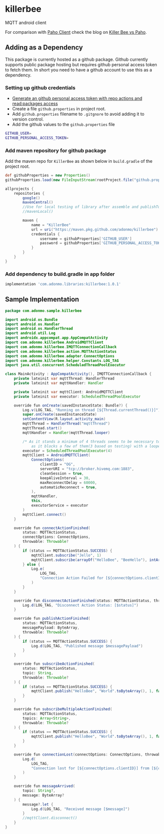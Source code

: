 # killerbee
MQTT android client

For comparison with [Paho Client](https://github.com/eclipse/paho.mqtt.android) check the blog on [Killer Bee vs Paho](https://medium.com/adonmo-tech/killer-bee-3d88ef82d1de).

## Adding as a Dependency
This package is currently hosted as a github package. Github currently supports public package hosting but requires github personal access token to fetch them.
In short you need to have a github account to use this as a dependency.

### Setting up github credentials
* [Generate an github personal access token with repo actions and read:packages access](https://docs.github.com/en/github/authenticating-to-github/keeping-your-account-and-data-secure/creating-a-personal-access-token) 
* Create a file `github.properties` in project root. 
* Add `github.properties` filename to `.gitgnore` to avoid adding it to version control.
* Add the github values to the `github.properties` file
```bash
GITHUB_USER=
GITHUB_PERSONAL_ACCESS_TOKEN=
```

### Add maven repository for github package

Add the maven repo for `KillerBee` as shown below in `build.gradle` of the project root.
```groovy
def githubProperties = new Properties()
githubProperties.load(new FileInputStream(rootProject.file("github.properties")))

allprojects {
    repositories {
        google()
        mavenCentral()
        //Use for local testing of library after assemble and publishToMavenLocal
        //mavenLocal()

        maven {
            name = "KillerBee"
            url = uri("https://maven.pkg.github.com/adonmo/killerbee")
            credentials {
                username = githubProperties['GITHUB_USER']
                password = githubProperties['GITHUB_PERSONAL_ACCESS_TOKEN']
            }
        }
    }
}
```
### Add dependency to build.gradle in app folder
```groovy
implementation 'com.adonmo.libraries:killerbee:1.0.1'
```

## Sample Implementation
```java
package com.adonmo.sample.killerbee

import android.os.Bundle
import android.os.Handler
import android.os.HandlerThread
import android.util.Log
import androidx.appcompat.app.AppCompatActivity
import com.adonmo.killerbee.AndroidMQTTClient
import com.adonmo.killerbee.IMQTTConnectionCallback
import com.adonmo.killerbee.action.MQTTActionStatus
import com.adonmo.killerbee.adapter.ConnectOptions
import com.adonmo.killerbee.helper.Constants.LOG_TAG
import java.util.concurrent.ScheduledThreadPoolExecutor

class MainActivity : AppCompatActivity(), IMQTTConnectionCallback {
    private lateinit var mqttThread: HandlerThread
    private lateinit var mqttHandler: Handler

    private lateinit var mqttClient: AndroidMQTTClient
    private lateinit var executor: ScheduledThreadPoolExecutor

    override fun onCreate(savedInstanceState: Bundle?) {
        Log.v(LOG_TAG, "Running on thread [${Thread.currentThread()}]")
        super.onCreate(savedInstanceState)
        setContentView(R.layout.activity_main)
        mqttThread = HandlerThread("mqttThread")
        mqttThread.start()
        mqttHandler = Handler(mqttThread.looper)

        /* As it stands a minimum of 4 threads seems to be necessary to let the MQTT client run
            as it blocks a few of them(3 based on testing) with a looper  most likely */
        executor = ScheduledThreadPoolExecutor(4)
        mqttClient = AndroidMQTTClient(
            ConnectOptions(
                clientID = "OG",
                serverURI = "tcp://broker.hivemq.com:1883",
                cleanSession = true,
                keepAliveInterval = 30,
                maxReconnectDelay = 60000,
                automaticReconnect = true,
            ),
            mqttHandler,
            this,
            executorService = executor
        )
        mqttClient.connect()
    }

    override fun connectActionFinished(
        status: MQTTActionStatus,
        connectOptions: ConnectOptions,
        throwable: Throwable?
    ) {
        if (status == MQTTActionStatus.SUCCESS) {
            mqttClient.subscribe("Jello", 1)
            mqttClient.subscribe(arrayOf("HelloBee", "BeeHello"), intArrayOf(1, 0))
        } else {
            Log.e(
                LOG_TAG,
                "Connection Action Failed for [${connectOptions.clientID}] to [${connectOptions.serverURI}]"
            )
        }
    }

    override fun disconnectActionFinished(status: MQTTActionStatus, throwable: Throwable?) {
        Log.d(LOG_TAG, "Disconnect Action Status: [$status]")
    }

    override fun publishActionFinished(
        status: MQTTActionStatus,
        messagePayload: ByteArray,
        throwable: Throwable?
    ) {
        if (status == MQTTActionStatus.SUCCESS) {
            Log.d(LOG_TAG, "Published message $messagePayload")
        }
    }

    override fun subscribeActionFinished(
        status: MQTTActionStatus,
        topic: String,
        throwable: Throwable?
    ) {
        if (status == MQTTActionStatus.SUCCESS) {
            mqttClient.publish("HelloBee", "World".toByteArray(), 1, false)
        }
    }

    override fun subscribeMultipleActionFinished(
        status: MQTTActionStatus,
        topics: Array<String>,
        throwable: Throwable?
    ) {
        if (status == MQTTActionStatus.SUCCESS) {
            mqttClient.publish("HelloBee", "World".toByteArray(), 1, false)
        }
    }

    override fun connectionLost(connectOptions: ConnectOptions, throwable: Throwable?) {
        Log.d(
            LOG_TAG,
            "Connection lost for [${connectOptions.clientID}] from [${connectOptions.serverURI}]"
        )
    }

    override fun messageArrived(
        topic: String?,
        message: ByteArray?
    ) {
        message?.let {
            Log.d(LOG_TAG, "Received message [$message]")
        }
        //mqttClient.disconnect()
    }
}
```

